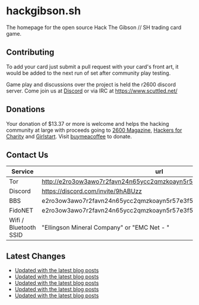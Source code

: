 # hackgibson.sh
The homepage for the open source Hack The Gibson // SH trading card game.


## Contributing

To add your card just submit a pull request with your card's front art, it would be added to the next run of set after community play testing.

Game play and discussions over the project is held the r2600 discord server. Come join us at [Discord](https://discord.com/invite/9hABUzz) or via IRC at https://www.scuttled.net/


## Donations

Your donation of $13.37 or more is welcome and helps the hacking community at large with proceeds going to [2600 Magazine](https://2600.com/), [Hackers for Charity](https://hackersforcharity.org) and [Girlstart](https://girlstart.org).  Visit [buymeacoffee](https://www.buymeacoffee.com/hackgibson.sh) to donate.


## Contact Us

Service | url
-|-
Tor | http://e2ro3ow3awo7r2favn24n65ycc2qmzkoayn5r57e3f56nvjwdcgg32ad.onion
Discord | https://discord.com/invite/9hABUzz
BBS | e2ro3ow3awo7r2favn24n65ycc2qmzkoayn5r57e3f56nvjwdcgg32ad.onion:23
FidoNET | e2ro3ow3awo7r2favn24n65ycc2qmzkoayn5r57e3f56nvjwdcgg32ad.onion:24554
Wifi / Bluetooth SSID | "Ellingson Mineral Company" or "EMC Net - <fidonet address>"

## Latest Changes
<!-- BLOG-POST-LIST:START -->
- [Updated with the latest blog posts](https://github.com/DFW2600/hackgibson.sh/commit/901c067f5b8b5249aead21b316c683d8febeea72)
- [Updated with the latest blog posts](https://github.com/DFW2600/hackgibson.sh/commit/06438776f04aa6b736bec391fadf299743b44e2e)
- [Updated with the latest blog posts](https://github.com/DFW2600/hackgibson.sh/commit/9bffa89c7d95ce0e04021144a493bca3ef783843)
- [Updated with the latest blog posts](https://github.com/DFW2600/hackgibson.sh/commit/83ed6f6c3a5ddbc25a6de81671f6cd181d9b0517)
- [Updated with the latest blog posts](https://github.com/DFW2600/hackgibson.sh/commit/a08052fb0966939a5b0261cd004035c474ec39f1)
<!-- BLOG-POST-LIST:END -->
